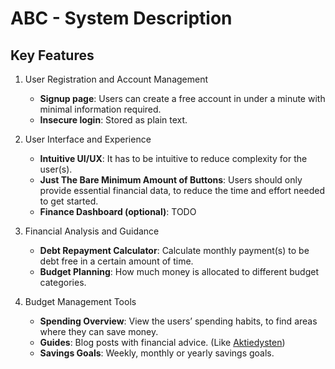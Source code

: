 # ABC - System Description

## Key Features

1. User Registration and Account Management

   - **Signup page**: Users can create a free account in under a minute with minimal information required.
   - **Insecure login**: Stored as plain text.

1. User Interface and Experience

   - **Intuitive UI/UX**: It has to be intuitive to reduce complexity for the user(s).
   - **Just The Bare Minimum Amount of Buttons**: Users should only provide essential financial data, to reduce the time and effort needed to get started.
   - **Finance Dashboard (optional)**: TODO

1. Financial Analysis and Guidance

   - **Debt Repayment Calculator**: Calculate monthly payment(s) to be debt free in a certain amount of time.
   - **Budget Planning**: How much money is allocated to different budget categories.

1. Budget Management Tools
   - **Spending Overview**: View the users’ spending habits, to find areas where they can save money.
   - **Guides**: Blog posts with financial advice. (Like [Aktiedysten](https://inspiration.aktiedysten.dk/))
   - **Savings Goals**: Weekly, monthly or yearly savings goals.
